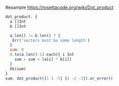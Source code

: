 #example
https://rosettacode.org/wiki/Dot_product

```js
dot_product: {
  a []Int
  b []Int

  a.len() != b.len() ? {
   Err('vectors must be same length')
  }
  sum: 0
  0.to(a.len()-1).each({ i Int
    sum = sum + (a[i] * b[i])
  }
  Ok(sum)
}
sum: dot_product([1 3 -5] [4 -2 -1]).or_error()



```

